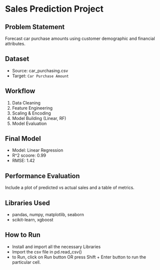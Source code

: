 # Sales Prediction Project

## Problem Statement
Forecast car purchase amounts using customer demographic and financial attributes.

## Dataset
- Source: car_purchasing.csv
- Target: `Car Purchase Amount`

## Workflow
1. Data Cleaning
2. Feature Engineering
3. Scaling & Encoding
4. Model Building (Linear, RF)
5. Model Evaluation

## Final Model
- Model: Linear Regression
- R^2 scoore: 0.99
- RMSE: 1.42

## Performance Evaluation
Include a plot of predicted vs actual sales and a table of metrics.

## Libraries Used
- pandas, numpy, matplotlib, seaborn
- scikit-learn, xgboost

## How to Run
- Install and import all the necessary Libraries 
- Import the csv file in pd.read_csv()
- to Run, click on Run button OR press Shift + Enter button to run the particular cell.
